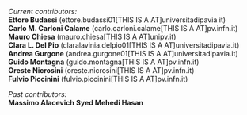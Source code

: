 *Current contributors:*  
**Ettore Budassi**               (ettore.budassi01[THIS IS A AT]universitadipavia.it)  
**Carlo M. Carloni Calame**      (carlo.carloni.calame[THIS IS A AT]pv.infn.it)  
**Mauro Chiesa**                 (mauro.chiesa[THIS IS A AT]unipv.it)  
**Clara L. Del Pio**             (claralavinia.delpio01[THIS IS A AT]universitadipavia.it)  
**Andrea Gurgone**               (andrea.gurgone01[THIS IS A AT]universitadipavia.it)  
**Guido Montagna**               (guido.montagna[THIS IS A AT]pv.infn.it)  
**Oreste Nicrosini**             (oreste.nicrosini[THIS IS A AT]pv.infn.it)  
**Fulvio Piccinini**             (fulvio.piccinini[THIS IS A AT]pv.infn.it)  

*Past contributors:*  
**Massimo Alacevich**
**Syed Mehedi Hasan**
